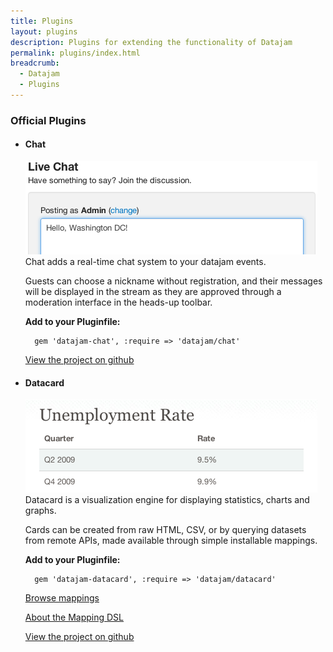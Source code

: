 ```yaml
---
title: Plugins
layout: plugins
description: Plugins for extending the functionality of Datajam
permalink: plugins/index.html
breadcrumb:
  - Datajam
  - Plugins
---
```


### Official Plugins

- #### Chat
    ![Chat](/img/chat_poster.png)
    Chat adds a real-time chat system to your datajam events.

    Guests can choose a nickname without registration, and their messages
    will be displayed in the stream as they are approved through a moderation
    interface in the heads-up toolbar.

    **Add to your Pluginfile:**

        gem 'datajam-chat', :require => 'datajam/chat'

    [View the project on github](https://github.com/sunlightlabs/datajam-chat)

- #### Datacard
    ![Datacard](/img/datacard_poster.png)
    Datacard is a visualization engine for displaying statistics, charts and graphs.

    Cards can be created from raw HTML, CSV, or by querying datasets from remote
    APIs, made available through simple installable mappings.

    **Add to your Pluginfile:**

        gem 'datajam-datacard', :require => 'datajam/datacard'

    [Browse mappings]()

    [About the Mapping DSL]()

    [View the project on github](https://github.com/sunlightlabs/d)

